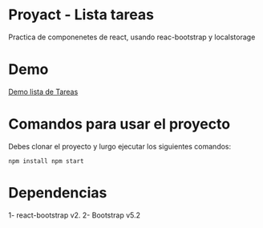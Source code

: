 # Proyact - Lista tareas

Practica de componenetes de react, usando reac-bootstrap y localstorage

# Demo

[Demo lista de Tareas](https://jocular-heliotrope-1ce6f3.netlify.app)

# Comandos para usar el proyecto

Debes clonar el proyecto y lurgo ejecutar los siguientes comandos:

`npm install
npm start`

# Dependencias

1- react-bootstrap v2.
2- Bootstrap v5.2